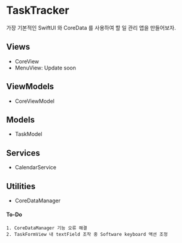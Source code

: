 #  TaskTracker
가장 기본적인 SwiftUI 와 CoreData 를 사용하여 할 일 관리 앱을 만들어보자.

## Views
* CoreView
* MenuView: Update soon

## ViewModels
* CoreViewModel

## Models
* TaskModel

## Services
* CalendarService

## Utilities
* CoreDataManager


#### To-Do
    1. CoreDataManager 기능 오류 해결
    2. TaskFormView 내 textField 조작 중 Software keyboard 액션 조정
